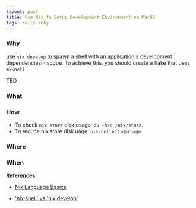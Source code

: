 ```yaml
---
layout: post
title: Use Nix to Setup Development Environment on MacOS
tags: rails ruby
---
```



### Why

use `nix develop` to spawn a shell with an application's development dependenciesin scope. To achieve this, you should create a flake that uses `mkShell`.


TBD

### What



### How

- To check `nix store` disk usage: `du -hsc /nix/store`.
- To reduce nix store disk uage: `nix-collect-garbage`.


### Where


### When



**References**:

- [Nix Language Basics](https://nix.dev/tutorials/nix-language)

- ['nix shell' vs 'nix develop'](https://www.reddit.com/r/NixOS/comments/r15hx4/nix_shell_vs_nix_develop/)